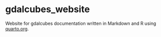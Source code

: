 # gdalcubes_website

Website for gdalcubes documentation written in Markdown and R using [quarto.org](https://quarto.org/).

